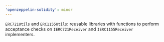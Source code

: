 ```yaml
---
'openzeppelin-solidity': minor
---
```


`ERC721Utils` and `ERC1155Utils`: reusable libraries with functions to perform acceptance checks on `IERC721Receiver` and `IERC1155Receiver` implementers.

